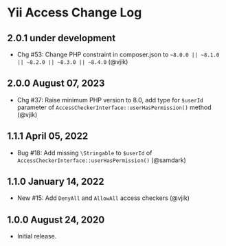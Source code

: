 # Yii Access Change Log

## 2.0.1 under development

- Chg #53: Change PHP constraint in composer.json to `~8.0.0 || ~8.1.0 || ~8.2.0 || ~8.3.0 || ~8.4.0` (@vjik)

## 2.0.0 August 07, 2023

- Chg #37: Raise minimum PHP version to 8.0, add type for `$userId` parameter of
  `AccessCheckerInterface::userHasPermission()` method (@vjik)

## 1.1.1 April 05, 2022

- Bug #18: Add missing `\Stringable` to `$userId` of `AccessCheckerInterface::userHasPermission()` (@samdark)

## 1.1.0 January 14, 2022

- New #15: Add `DenyAll` and `AllowAll` access checkers (@vjik)

## 1.0.0 August 24, 2020

- Initial release.
